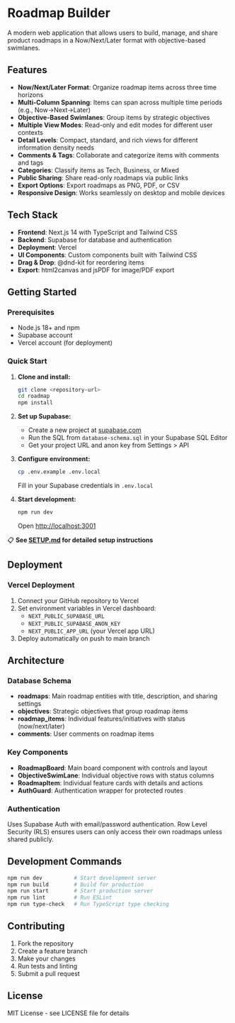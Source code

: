 # Roadmap Builder

A modern web application that allows users to build, manage, and share product roadmaps in a Now/Next/Later format with objective-based swimlanes.

## Features

- **Now/Next/Later Format**: Organize roadmap items across three time horizons
- **Multi-Column Spanning**: Items can span across multiple time periods (e.g., Now→Next→Later)
- **Objective-Based Swimlanes**: Group items by strategic objectives
- **Multiple View Modes**: Read-only and edit modes for different user contexts
- **Detail Levels**: Compact, standard, and rich views for different information density needs
- **Comments & Tags**: Collaborate and categorize items with comments and tags
- **Categories**: Classify items as Tech, Business, or Mixed
- **Public Sharing**: Share read-only roadmaps via public links
- **Export Options**: Export roadmaps as PNG, PDF, or CSV
- **Responsive Design**: Works seamlessly on desktop and mobile devices

## Tech Stack

- **Frontend**: Next.js 14 with TypeScript and Tailwind CSS
- **Backend**: Supabase for database and authentication
- **Deployment**: Vercel
- **UI Components**: Custom components built with Tailwind CSS
- **Drag & Drop**: @dnd-kit for reordering items
- **Export**: html2canvas and jsPDF for image/PDF export

## Getting Started

### Prerequisites

- Node.js 18+ and npm
- Supabase account
- Vercel account (for deployment)

### Quick Start

1. **Clone and install:**
   ```bash
   git clone <repository-url>
   cd roadmap
   npm install
   ```

2. **Set up Supabase:**
   - Create a new project at [supabase.com](https://supabase.com)
   - Run the SQL from `database-schema.sql` in your Supabase SQL Editor
   - Get your project URL and anon key from Settings > API

3. **Configure environment:**
   ```bash
   cp .env.example .env.local
   ```
   Fill in your Supabase credentials in `.env.local`

4. **Start development:**
   ```bash
   npm run dev
   ```
   Open [http://localhost:3001](http://localhost:3001)

📋 **See [SETUP.md](./SETUP.md) for detailed setup instructions**

## Deployment

### Vercel Deployment

1. Connect your GitHub repository to Vercel
2. Set environment variables in Vercel dashboard:
   - `NEXT_PUBLIC_SUPABASE_URL`
   - `NEXT_PUBLIC_SUPABASE_ANON_KEY`
   - `NEXT_PUBLIC_APP_URL` (your Vercel app URL)
3. Deploy automatically on push to main branch

## Architecture

### Database Schema

- **roadmaps**: Main roadmap entities with title, description, and sharing settings
- **objectives**: Strategic objectives that group roadmap items
- **roadmap_items**: Individual features/initiatives with status (now/next/later)
- **comments**: User comments on roadmap items

### Key Components

- **RoadmapBoard**: Main board component with controls and layout
- **ObjectiveSwimLane**: Individual objective rows with status columns
- **RoadmapItem**: Individual feature cards with details and actions
- **AuthGuard**: Authentication wrapper for protected routes

### Authentication

Uses Supabase Auth with email/password authentication. Row Level Security (RLS) ensures users can only access their own roadmaps unless shared publicly.

## Development Commands

```bash
npm run dev          # Start development server
npm run build        # Build for production
npm run start        # Start production server
npm run lint         # Run ESLint
npm run type-check   # Run TypeScript type checking
```

## Contributing

1. Fork the repository
2. Create a feature branch
3. Make your changes
4. Run tests and linting
5. Submit a pull request

## License

MIT License - see LICENSE file for details
